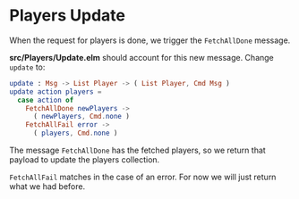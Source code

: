 # Players Update

When the request for players is done, we trigger the `FetchAllDone` message.

__src/Players/Update.elm__ should account for this new message. Change `update` to:

```elm
update : Msg -> List Player -> ( List Player, Cmd Msg )
update action players =
  case action of
    FetchAllDone newPlayers ->
      ( newPlayers, Cmd.none )
    FetchAllFail error ->
      ( players, Cmd.none )
```

The message `FetchAllDone` has the fetched players, so we return that payload to update the players collection.

`FetchAllFail` matches in the case of an error. For now we will just return what we had before.
